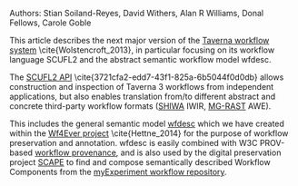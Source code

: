 Authors: Stian Soiland-Reyes, David Withers, Alan R Williams, Donal Fellows, Carole Goble

This article describes the next
major version of the [Taverna workflow system](http://www.taverna.org.uk/) \cite{Wolstencroft_2013},
in particular focusing on its workflow language SCUFL2 and the abstract semantic
workflow model wfdesc.

The [SCUFL2 API](https://github.com/taverna/taverna-scufl2/) \cite{3721cfa2-edd7-43f1-825a-6b5044f0d0db}
allows construction and inspection of Taverna 3
workflows from independent applications, but also enables translation
from/to different abstract and concrete third-party workflow formats
([SHIWA](http://www.shiwa-workflow.eu/) IWIR,
[MG-RAST](http://blog.metagenomics.anl.gov/) AWE).

This includes the general semantic model
[wfdesc](http://purl.org/wf4ever/model#wfdesc)
which we have created within the
[Wf4Ever project](http://www.wf4ever-project.org/) \cite{Hettne_2014}
for the purpose of workflow preservation and annotation.
wfdesc is easily combined with W3C PROV-based
[workflow provenance](http://purl.org/wf4ever/model#wfprov),
and is also used by the digital
preservation project [SCAPE](http://www.scape-project.eu/)
to find and compose semantically
described Workflow Components from the [myExperiment workflow
repository](http://www.myexperiment.org/).